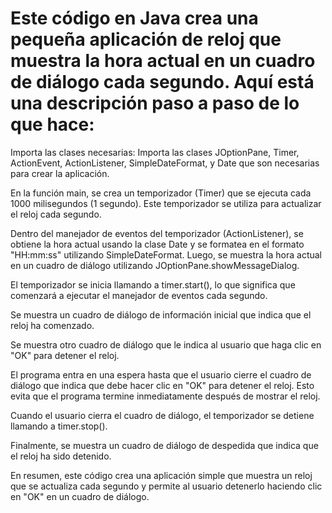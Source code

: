 # Este código en Java crea una pequeña aplicación de reloj que muestra la hora actual en un cuadro de diálogo cada segundo. Aquí está una descripción paso a paso de lo que hace:

Importa las clases necesarias: Importa las clases JOptionPane, Timer, ActionEvent, ActionListener, SimpleDateFormat, y Date que son necesarias para crear la aplicación.

En la función main, se crea un temporizador (Timer) que se ejecuta cada 1000 milisegundos (1 segundo). Este temporizador se utiliza para actualizar el reloj cada segundo.

Dentro del manejador de eventos del temporizador (ActionListener), se obtiene la hora actual usando la clase Date y se formatea en el formato "HH:mm:ss" utilizando SimpleDateFormat. Luego, se muestra la hora actual en un cuadro de diálogo utilizando JOptionPane.showMessageDialog.

El temporizador se inicia llamando a timer.start(), lo que significa que comenzará a ejecutar el manejador de eventos cada segundo.

Se muestra un cuadro de diálogo de información inicial que indica que el reloj ha comenzado.

Se muestra otro cuadro de diálogo que le indica al usuario que haga clic en "OK" para detener el reloj.

El programa entra en una espera hasta que el usuario cierre el cuadro de diálogo que indica que debe hacer clic en "OK" para detener el reloj. Esto evita que el programa termine inmediatamente después de mostrar el reloj.

Cuando el usuario cierra el cuadro de diálogo, el temporizador se detiene llamando a timer.stop().

Finalmente, se muestra un cuadro de diálogo de despedida que indica que el reloj ha sido detenido.

En resumen, este código crea una aplicación simple que muestra un reloj que se actualiza cada segundo y permite al usuario detenerlo haciendo clic en "OK" en un cuadro de diálogo.
